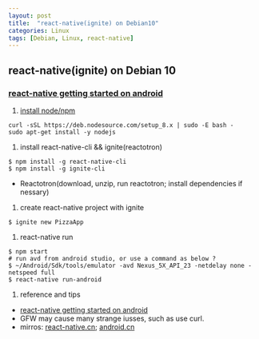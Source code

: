 ```yaml
---
layout: post
title:  "react-native(ignite) on Debian10"
categories: Linux
tags: [Debian, Linux, react-native]
---
```

## react-native(ignite) on Debian 10

### [react-native getting started on android ](https://facebook.github.io/react-native/docs/getting-started.html)

1. [install node/npm](https://nodejs.org/en/download/package-manager/)
```
curl -sSL https://deb.nodesource.com/setup_8.x | sudo -E bash -
sudo apt-get install -y nodejs
```
1. install react-native-cli && ignite(reactotron)
```
$ npm install -g react-native-cli
$ npm install -g ignite-cli
```
 - Reactotron(download, unzip, run reactotron; install dependencies if nessary)
1. create react-native project with ignite
```
$ ignite new PizzaApp
```

1. react-native run
```
$ npm start
# run avd from android studio, or use a command as below ?
$ ~/Android/Sdk/tools/emulator -avd Nexus_5X_API_23 -netdelay none -netspeed full
$ react-native run-android
```


1. reference and tips
 - [react-native getting started on android ](https://facebook.github.io/react-native/docs/getting-started.html)
 - GFW may cause many strange iusses, such as use curl.
 - mirros: [react-native.cn](https://reactnative.cn/docs/0.51/getting-started.html); [android.cn](https://developer.android.google.cn/)
